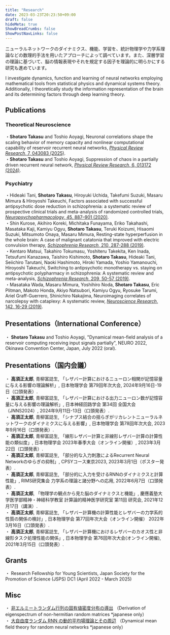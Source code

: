 ```yaml
---
title: "Research"
date: 2023-03-23T20:23:50+09:00
draft: false
hideMeta: true
ShowBreadCrumbs: false
ShowPostNavLinks: false
---
```


ニューラルネットワークのダイナミクス、機能、学習を、統計物理学や力学系理論などの数理的手法を用いたアプローチによって調べています。また、深層学習の理論に基づいて、脳の情報表現やそれを規定する因子を理論的に明らかにする研究も進めています。

I investigate dynamics, function and learning of neural networks employing mathematical tools from statistical physics and dynamical systems theory. Additionally, I theoretically study the information representation of the brain and its determining factors through deep learning theory. 

## Publications
### Theoretical Neuroscience
・**Shotaro Takasu** and Toshio Aoyagi, Neuronal correlations shape the scaling behavior of memory capacity and nonlinear computational capability of reservoir recurrent neural networks, [*Physical Review Research*, 7, 043083 (2025)](https://journals.aps.org/prresearch/abstract/10.1103/cwvm-s53p).  
・**Shotaro Takasu** and Toshio Aoyagi, Suppression of chaos in a partially driven recurrent neural network, [*Physical Review Research*, 6, 013172 (2024)](https://journals.aps.org/prresearch/abstract/10.1103/PhysRevResearch.6.013172).  

### Psychiatry
・Hideaki Tani, **Shotaro Takasu**, Hiroyuki Uchida, Takefumi Suzuki, Masaru Mimura & Hiroyoshi Takeuchi, Factors associated with successful antipsychotic dose reduction in schizophrenia: a systematic review of prospective clinical trials and meta-analysis of randomized controlled trials, [*Neuropsychopharmacology*, 45, 887–901 (2020)](https://www.nature.com/articles/s41386-019-0573-7).  
・Shin Kurose, Akihiro Koreki, Michitaka Funayama, Eriko Takahashi, Masataka Kaji, Kamiyu Ogyu, **Shotaro Takasu**, Teruki Koizumi, Hisaomi Suzuki, Mitsumoto Onaya, Masaru Mimura, Resting-state hyperperfusion in the whole brain: A case of malignant catatonia that improved with electric convulsion therapy, [*Schizophrenia Research*, 210, 287-288 (2019)](https://www.sciencedirect.com/science/article/abs/pii/S0920996419302191).  
・Kentaro Matsui, Takahiro Tokumasu, Yoshiteru Takekita, Ken Inada, Tetsufumi Kanazawa, Taishiro Kishimoto, **Shotaro Takasu**, Hideaki Tani, Seiichiro Tarutani, Naoki Hashimoto, Hiroki Yamada, Yoshio Yamanouchi, Hiroyoshi Takeuchi, Switching to antipsychotic monotherapy vs. staying on antipsychotic polypharmacy in schizophrenia: A systematic review and meta-analysis, [*Schizophrenia Research*, 209, 50-57 (2019)](https://www.sciencedirect.com/science/article/abs/pii/S0920996419302063).  
・Masataka Wada, Masaru Mimura, Yoshihiro Noda, **Shotaro Takasu**, Eric Plitman, Makoto Honda, Akiyo Natsubori, Kamiyu Ogyu, Ryosuke Tarumi, Ariel Graff-Guerrero, Shinichiro Nakajima, Neuroimaging correlates of narcolepsy with cataplexy: A systematic review, [*Neuroscience Research*, 142, 16-29 (2019)](https://www.sciencedirect.com/science/article/abs/pii/S0168010218300269).  

## Presentations（International Conference）
・ **Shotaro Takasu** and Toshio Aoyagi, "Dynamical mean-field analysis of a reservoir computing receiving input signals partially", NEURO 2022, Okinawa Convention Center, Japan, July 2022 (oral).

## Presentations（国内会議）
・ **高須正太郎**, 青柳富誌生, 「レザバー計算におけるニューロン相関が記憶容量に与える影響の理論解析」, 日本物理学会 第79回年次大会, 2024年9月16日-19日（口頭発表）.  
・ **高須正太郎**, 青柳富誌生, 「レザバー計算における出力ニューロン数が記憶容量に与える影響の理論解析」, 日本神経回路学会 第34回 全国大会（JNNS2024）, 2024年9月11日-13日（口頭発表）.  
・ **高須正太郎**, 青柳富誌生, 「シナプス結合の揺らぎがリカレントニューラルネットワークのダイナミクスに与える影響」, 日本物理学会 第78回年次大会, 2023年9月16日（口頭発表）.  
・ **高須正太郎**, 青柳富誌生, 「線形レザバー計算と非線形レザバー計算の計算性能の類似度」, 日本物理学会 2023年春季大会（オンライン開催）, 2023年3月22日（口頭発表）.  
・ **高須正太郎**, 青柳富誌生, 「部分的な入力刺激によるRecurrent Neural Networkのゆらぎの抑制」, CPSYコース東京2023, 2023年3月1日（ポスター発表）.  
・ **高須正太郎**, 青柳富誌生, 「部分的に入力を受けるRNNのダイナミクスと計算性能」, RIMS研究集会 力学系の理論と諸分野への応用, 2022年6月7日（口頭発表）.  
・ **高須正太郎**, 「物理学の観点から見た脳のダイナミクスと機能」, 慶應義塾大学医学部精神・神経科学教室 計算論的精神医学研究室 第11回 研究会, 2021年12月17日（講演）.  
・ **高須正太郎**, 青柳富誌生, 「レザバー計算機の計算性能とレザバーの力学系的性質の関係の検討」, 日本物理学会 第77回年次大会（オンライン開催） 2022年3月16日（口頭発表）.  
・ **高須正太郎**, 青柳富誌生, 「レザバー計算機におけるレザバーのカオス性と非線形タスク処理性能の関係」,  日本物理学会 第76回年次大会(オンライン開催), 2021年3月15日（口頭発表）.

## Grants
・ Research Fellowship for Young Scientists, Japan Society for the Promotion of Science (JSPS) DC1 (April 2022 - March 2025)

## Misc
・ [非エルミートランダム行列の固有値密度分布の導出](lecture_note_of_sommers1988.pdf) （Derivation of eigenspectrum of non-hermitian random matrices *japanese only）  
・ [大自由度ランダム RNN の動的平均場理論とその周辺](dynamical_mean_field_theory.pdf) （Dynamical mean field theory for random neural networks *japanese only）

